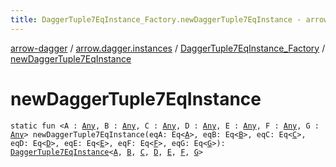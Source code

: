 ```yaml
---
title: DaggerTuple7EqInstance_Factory.newDaggerTuple7EqInstance - arrow-dagger
---
```


[arrow-dagger](../../index.html) / [arrow.dagger.instances](../index.html) / [DaggerTuple7EqInstance_Factory](index.html) / [newDaggerTuple7EqInstance](./new-dagger-tuple7-eq-instance.html)

# newDaggerTuple7EqInstance

`static fun <A : `[`Any`](https://kotlinlang.org/api/latest/jvm/stdlib/kotlin/-any/index.html)`, B : `[`Any`](https://kotlinlang.org/api/latest/jvm/stdlib/kotlin/-any/index.html)`, C : `[`Any`](https://kotlinlang.org/api/latest/jvm/stdlib/kotlin/-any/index.html)`, D : `[`Any`](https://kotlinlang.org/api/latest/jvm/stdlib/kotlin/-any/index.html)`, E : `[`Any`](https://kotlinlang.org/api/latest/jvm/stdlib/kotlin/-any/index.html)`, F : `[`Any`](https://kotlinlang.org/api/latest/jvm/stdlib/kotlin/-any/index.html)`, G : `[`Any`](https://kotlinlang.org/api/latest/jvm/stdlib/kotlin/-any/index.html)`> newDaggerTuple7EqInstance(eqA: Eq<`[`A`](new-dagger-tuple7-eq-instance.html#A)`>, eqB: Eq<`[`B`](new-dagger-tuple7-eq-instance.html#B)`>, eqC: Eq<`[`C`](new-dagger-tuple7-eq-instance.html#C)`>, eqD: Eq<`[`D`](new-dagger-tuple7-eq-instance.html#D)`>, eqE: Eq<`[`E`](new-dagger-tuple7-eq-instance.html#E)`>, eqF: Eq<`[`F`](new-dagger-tuple7-eq-instance.html#F)`>, eqG: Eq<`[`G`](new-dagger-tuple7-eq-instance.html#G)`>): `[`DaggerTuple7EqInstance`](../-dagger-tuple7-eq-instance/index.html)`<`[`A`](new-dagger-tuple7-eq-instance.html#A)`, `[`B`](new-dagger-tuple7-eq-instance.html#B)`, `[`C`](new-dagger-tuple7-eq-instance.html#C)`, `[`D`](new-dagger-tuple7-eq-instance.html#D)`, `[`E`](new-dagger-tuple7-eq-instance.html#E)`, `[`F`](new-dagger-tuple7-eq-instance.html#F)`, `[`G`](new-dagger-tuple7-eq-instance.html#G)`>`